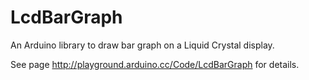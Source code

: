 LcdBarGraph
===========

An Arduino library to draw bar graph on a Liquid Crystal display.

See page http://playground.arduino.cc/Code/LcdBarGraph for details.
